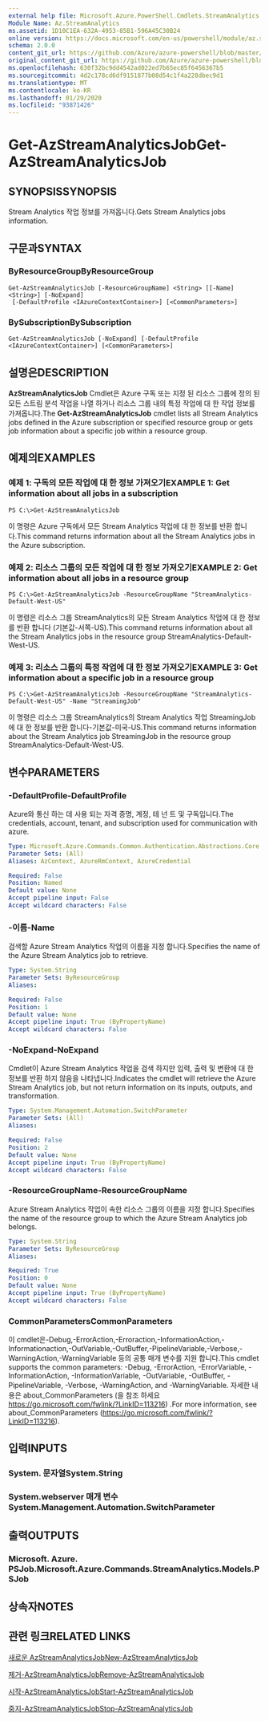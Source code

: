 ```yaml
---
external help file: Microsoft.Azure.PowerShell.Cmdlets.StreamAnalytics.dll-Help.xml
Module Name: Az.StreamAnalytics
ms.assetid: 1D10C1EA-632A-4953-85B1-596A45C30B24
online version: https://docs.microsoft.com/en-us/powershell/module/az.streamanalytics/get-azstreamanalyticsjob
schema: 2.0.0
content_git_url: https://github.com/Azure/azure-powershell/blob/master/src/StreamAnalytics/StreamAnalytics/help/Get-AzStreamAnalyticsJob.md
original_content_git_url: https://github.com/Azure/azure-powershell/blob/master/src/StreamAnalytics/StreamAnalytics/help/Get-AzStreamAnalyticsJob.md
ms.openlocfilehash: 630f32bc9dd4542ad022ed7b65ec85f6456367b5
ms.sourcegitcommit: 4d2c178cd6df9151877b08d54c1f4a228dbec9d1
ms.translationtype: MT
ms.contentlocale: ko-KR
ms.lasthandoff: 01/29/2020
ms.locfileid: "93871426"
---
```

# <span data-ttu-id="f43be-101">Get-AzStreamAnalyticsJob</span><span class="sxs-lookup"><span data-stu-id="f43be-101">Get-AzStreamAnalyticsJob</span></span>

## <span data-ttu-id="f43be-102">SYNOPSIS</span><span class="sxs-lookup"><span data-stu-id="f43be-102">SYNOPSIS</span></span>
<span data-ttu-id="f43be-103">Stream Analytics 작업 정보를 가져옵니다.</span><span class="sxs-lookup"><span data-stu-id="f43be-103">Gets Stream Analytics jobs information.</span></span>

## <span data-ttu-id="f43be-104">구문과</span><span class="sxs-lookup"><span data-stu-id="f43be-104">SYNTAX</span></span>

### <span data-ttu-id="f43be-105">ByResourceGroup</span><span class="sxs-lookup"><span data-stu-id="f43be-105">ByResourceGroup</span></span>
```
Get-AzStreamAnalyticsJob [-ResourceGroupName] <String> [[-Name] <String>] [-NoExpand]
 [-DefaultProfile <IAzureContextContainer>] [<CommonParameters>]
```

### <span data-ttu-id="f43be-106">BySubscription</span><span class="sxs-lookup"><span data-stu-id="f43be-106">BySubscription</span></span>
```
Get-AzStreamAnalyticsJob [-NoExpand] [-DefaultProfile <IAzureContextContainer>] [<CommonParameters>]
```

## <span data-ttu-id="f43be-107">설명은</span><span class="sxs-lookup"><span data-stu-id="f43be-107">DESCRIPTION</span></span>
<span data-ttu-id="f43be-108">**AzStreamAnalyticsJob** Cmdlet은 Azure 구독 또는 지정 된 리소스 그룹에 정의 된 모든 스트림 분석 작업을 나열 하거나 리소스 그룹 내의 특정 작업에 대 한 작업 정보를 가져옵니다.</span><span class="sxs-lookup"><span data-stu-id="f43be-108">The **Get-AzStreamAnalyticsJob** cmdlet lists all Stream Analytics jobs defined in the Azure subscription or specified resource group or gets job information about a specific job within a resource group.</span></span>

## <span data-ttu-id="f43be-109">예제의</span><span class="sxs-lookup"><span data-stu-id="f43be-109">EXAMPLES</span></span>

### <span data-ttu-id="f43be-110">예제 1: 구독의 모든 작업에 대 한 정보 가져오기</span><span class="sxs-lookup"><span data-stu-id="f43be-110">EXAMPLE 1: Get information about all jobs in a subscription</span></span>
```
PS C:\>Get-AzStreamAnalyticsJob
```

<span data-ttu-id="f43be-111">이 명령은 Azure 구독에서 모든 Stream Analytics 작업에 대 한 정보를 반환 합니다.</span><span class="sxs-lookup"><span data-stu-id="f43be-111">This command returns information about all the Stream Analytics jobs in the Azure subscription.</span></span>

### <span data-ttu-id="f43be-112">예제 2: 리소스 그룹의 모든 작업에 대 한 정보 가져오기</span><span class="sxs-lookup"><span data-stu-id="f43be-112">EXAMPLE 2: Get information about all jobs in a resource group</span></span>
```
PS C:\>Get-AzStreamAnalyticsJob -ResourceGroupName "StreamAnalytics-Default-West-US"
```

<span data-ttu-id="f43be-113">이 명령은 리소스 그룹 StreamAnalytics의 모든 Stream Analytics 작업에 대 한 정보를 반환 합니다 (기본값-서쪽-US).</span><span class="sxs-lookup"><span data-stu-id="f43be-113">This command returns information about all the Stream Analytics jobs in the resource group StreamAnalytics-Default-West-US.</span></span>

### <span data-ttu-id="f43be-114">예제 3: 리소스 그룹의 특정 작업에 대 한 정보 가져오기</span><span class="sxs-lookup"><span data-stu-id="f43be-114">EXAMPLE 3: Get information about a specific job in a resource group</span></span>
```
PS C:\>Get-AzStreamAnalyticsJob -ResourceGroupName "StreamAnalytics-Default-West-US" -Name "StreamingJob"
```

<span data-ttu-id="f43be-115">이 명령은 리소스 그룹 StreamAnalytics의 Stream Analytics 작업 StreamingJob에 대 한 정보를 반환 합니다-기본값-미국-US.</span><span class="sxs-lookup"><span data-stu-id="f43be-115">This command returns information about the Stream Analytics job StreamingJob in the resource group StreamAnalytics-Default-West-US.</span></span>

## <span data-ttu-id="f43be-116">변수</span><span class="sxs-lookup"><span data-stu-id="f43be-116">PARAMETERS</span></span>

### <span data-ttu-id="f43be-117">-DefaultProfile</span><span class="sxs-lookup"><span data-stu-id="f43be-117">-DefaultProfile</span></span>
<span data-ttu-id="f43be-118">Azure와 통신 하는 데 사용 되는 자격 증명, 계정, 테 넌 트 및 구독입니다.</span><span class="sxs-lookup"><span data-stu-id="f43be-118">The credentials, account, tenant, and subscription used for communication with azure.</span></span>

```yaml
Type: Microsoft.Azure.Commands.Common.Authentication.Abstractions.Core.IAzureContextContainer
Parameter Sets: (All)
Aliases: AzContext, AzureRmContext, AzureCredential

Required: False
Position: Named
Default value: None
Accept pipeline input: False
Accept wildcard characters: False
```

### <span data-ttu-id="f43be-119">-이름</span><span class="sxs-lookup"><span data-stu-id="f43be-119">-Name</span></span>
<span data-ttu-id="f43be-120">검색할 Azure Stream Analytics 작업의 이름을 지정 합니다.</span><span class="sxs-lookup"><span data-stu-id="f43be-120">Specifies the name of the Azure Stream Analytics job to retrieve.</span></span>

```yaml
Type: System.String
Parameter Sets: ByResourceGroup
Aliases:

Required: False
Position: 1
Default value: None
Accept pipeline input: True (ByPropertyName)
Accept wildcard characters: False
```

### <span data-ttu-id="f43be-121">-NoExpand</span><span class="sxs-lookup"><span data-stu-id="f43be-121">-NoExpand</span></span>
<span data-ttu-id="f43be-122">Cmdlet이 Azure Stream Analytics 작업을 검색 하지만 입력, 출력 및 변환에 대 한 정보를 반환 하지 않음을 나타냅니다.</span><span class="sxs-lookup"><span data-stu-id="f43be-122">Indicates the cmdlet will retrieve the Azure Stream Analytics job, but not return information on its inputs, outputs, and transformation.</span></span>

```yaml
Type: System.Management.Automation.SwitchParameter
Parameter Sets: (All)
Aliases:

Required: False
Position: 2
Default value: None
Accept pipeline input: True (ByPropertyName)
Accept wildcard characters: False
```

### <span data-ttu-id="f43be-123">-ResourceGroupName</span><span class="sxs-lookup"><span data-stu-id="f43be-123">-ResourceGroupName</span></span>
<span data-ttu-id="f43be-124">Azure Stream Analytics 작업이 속한 리소스 그룹의 이름을 지정 합니다.</span><span class="sxs-lookup"><span data-stu-id="f43be-124">Specifies the name of the resource group to which the Azure Stream Analytics job belongs.</span></span>

```yaml
Type: System.String
Parameter Sets: ByResourceGroup
Aliases:

Required: True
Position: 0
Default value: None
Accept pipeline input: True (ByPropertyName)
Accept wildcard characters: False
```

### <span data-ttu-id="f43be-125">CommonParameters</span><span class="sxs-lookup"><span data-stu-id="f43be-125">CommonParameters</span></span>
<span data-ttu-id="f43be-126">이 cmdlet은-Debug,-ErrorAction,-Erroraction,-InformationAction,-Informationaction,-OutVariable,-OutBuffer,-PipelineVariable,-Verbose,-WarningAction,-WarningVariable 등의 공통 매개 변수를 지원 합니다.</span><span class="sxs-lookup"><span data-stu-id="f43be-126">This cmdlet supports the common parameters: -Debug, -ErrorAction, -ErrorVariable, -InformationAction, -InformationVariable, -OutVariable, -OutBuffer, -PipelineVariable, -Verbose, -WarningAction, and -WarningVariable.</span></span> <span data-ttu-id="f43be-127">자세한 내용은 about_CommonParameters (을 참조 하세요 https://go.microsoft.com/fwlink/?LinkID=113216) .</span><span class="sxs-lookup"><span data-stu-id="f43be-127">For more information, see about_CommonParameters (https://go.microsoft.com/fwlink/?LinkID=113216).</span></span>

## <span data-ttu-id="f43be-128">입력</span><span class="sxs-lookup"><span data-stu-id="f43be-128">INPUTS</span></span>

### <span data-ttu-id="f43be-129">System. 문자열</span><span class="sxs-lookup"><span data-stu-id="f43be-129">System.String</span></span>

### <span data-ttu-id="f43be-130">System.webserver 매개 변수</span><span class="sxs-lookup"><span data-stu-id="f43be-130">System.Management.Automation.SwitchParameter</span></span>

## <span data-ttu-id="f43be-131">출력</span><span class="sxs-lookup"><span data-stu-id="f43be-131">OUTPUTS</span></span>

### <span data-ttu-id="f43be-132">Microsoft. Azure. PSJob.</span><span class="sxs-lookup"><span data-stu-id="f43be-132">Microsoft.Azure.Commands.StreamAnalytics.Models.PSJob</span></span>

## <span data-ttu-id="f43be-133">상속자</span><span class="sxs-lookup"><span data-stu-id="f43be-133">NOTES</span></span>

## <span data-ttu-id="f43be-134">관련 링크</span><span class="sxs-lookup"><span data-stu-id="f43be-134">RELATED LINKS</span></span>

[<span data-ttu-id="f43be-135">새로운 AzStreamAnalyticsJob</span><span class="sxs-lookup"><span data-stu-id="f43be-135">New-AzStreamAnalyticsJob</span></span>](./New-AzStreamAnalyticsJob.md)

[<span data-ttu-id="f43be-136">제거-AzStreamAnalyticsJob</span><span class="sxs-lookup"><span data-stu-id="f43be-136">Remove-AzStreamAnalyticsJob</span></span>](./Remove-AzStreamAnalyticsJob.md)

[<span data-ttu-id="f43be-137">시작-AzStreamAnalyticsJob</span><span class="sxs-lookup"><span data-stu-id="f43be-137">Start-AzStreamAnalyticsJob</span></span>](./Start-AzStreamAnalyticsJob.md)

[<span data-ttu-id="f43be-138">중지-AzStreamAnalyticsJob</span><span class="sxs-lookup"><span data-stu-id="f43be-138">Stop-AzStreamAnalyticsJob</span></span>](./Stop-AzStreamAnalyticsJob.md)


